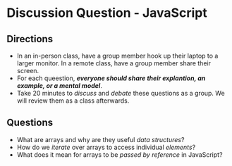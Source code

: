 # Discussion Question - JavaScript

## Directions
- In an in-person class, have a group member hook up their laptop to a larger monitor. In a remote class, have a group member share their screen.
- For each queestion, **_everyone should share their explantion, an example, or a mental model_**. 
- Take 20 minutes to _discuss_ and _debate_ these questions as a group. We will review them as a class afterwards. 

## Questions
* What are arrays and why are they useful _data structures_?
* How do we _iterate_ over arrays to access individual _elements_?
* What does it mean for arrays to be _passed by reference_ in JavaScript?
